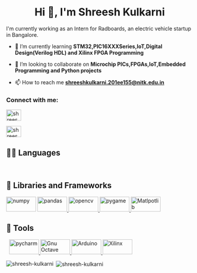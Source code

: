 <h1 align="center">Hi 👋, I'm Shreesh Kulkarni</h1>
I'm currently working as an Intern for Radboards, an electric vehicle startup in Bangalore.

- 🌱 I’m currently learning **STM32,PIC16XXXSeries,IoT,Digital Design(Verilog HDL) and Xilinx FPGA Programming**

- 👯 I’m looking to collaborate on **Microchip PICs,FPGAs,IoT,Embedded Programming and Python projects**

- 📫 How to reach me **shreeshkulkarni.201ee155@nitk.edu.in**

<h3 align="left">Connect with me:</h3>
<p align="left">
<a href="https://linkedin.com/in/shreeshkulkarni44914515777" target="blank"><img align="center" src="https://raw.githubusercontent.com/rahuldkjain/github-profile-readme-generator/master/src/images/icons/Social/linked-in-alt.svg" alt="shreeshkulkarni44914515777" height="30" width="40" /></a>
  
<a href="https://instagram.com/shreeshiano" target="blank"><img align="center" src="https://raw.githubusercontent.com/rahuldkjain/github-profile-readme-generator/master/src/images/icons/Social/instagram.svg" alt="shreeshiano" height="30" width="40" /></a>
  
</p>

## 👨‍💻 Languages
<a href="https://www.python.org/"><img alt="" src="https://img.shields.io/badge/Python-3776AB?style=for-the-badge&logo=python&logoColor=white" /></a>
<a href=""><img alt="" src="https://img.shields.io/badge/C-00599C?style=for-the-badge&logo=c&logoColor=white" /></a>
<a href=""><img alt="" src="https://camo.githubusercontent.com/891c1fd9d2ab2adf1053e8514f469b94049769ccd9d2765c8e06e9c1b6da1b8c/68747470733a2f2f696d672e736869656c64732e696f2f62616467652f632b2b2d2532333030353939432e7376673f7374796c653d666f722d7468652d6261646765266c6f676f3d63253242253242266c6f676f436f6c6f723d7768697465" /></a>
<a href=""><img alt="" src="https://img.shields.io/badge/Java-ED8B00?style=for-the-badge&logo=java&logoColor=white" /></a>
<a href=""><img alt="" src="https://img.shields.io/badge/MySQL-00000F?style=for-the-badge&logo=mysql&logoColor=white" /></a>
<a href=""><img alt="" src="https://img.shields.io/badge/Verilog-00000F?style=for-the-badge&logo=verilog&logoColor=white" /></a>

## 🧰 Libraries and Frameworks
<a href="https://numpy.org/" target="_blank"> <img src="https://camo.githubusercontent.com/a1c5e9056e3be1e1058d8517b025af60f61f75395a78245776db71a7703aff9c/68747470733a2f2f696d672e736869656c64732e696f2f62616467652f6e756d70792d2532333031333234332e7376673f7374796c653d666f722d7468652d6261646765266c6f676f3d6e756d7079266c6f676f436f6c6f723d7768697465" alt="numpy" width="80" height="40"/></a>
<a href="https://pandas.pydata.org/" target="_blank"> <img src="https://camo.githubusercontent.com/f737c8a9e60949e59f80fcca0b0019df76efb3c8ae56d38736bb93e44b447000/68747470733a2f2f696d672e736869656c64732e696f2f62616467652f70616e6461732d2532333135303435382e7376673f7374796c653d666f722d7468652d6261646765266c6f676f3d70616e646173266c6f676f436f6c6f723d7768697465" alt="pandas" width="80" height="40"/> </a>
<a href="https://opencv.org/" target="_blank"> <img src="https://camo.githubusercontent.com/ce9fb3389462f2c9444f863e410f0d17d04b216beba8749a015011887eadfbaf/68747470733a2f2f7777772e766563746f726c6f676f2e7a6f6e652f6c6f676f732f6f70656e63762f6f70656e63762d69636f6e2e737667" alt="opencv" width="80" height="40"/> </a>
<a href="https://www.pygame.org/news" target="_blank"> <img src="https://cms-assets.tutsplus.com/uploads/users/34/syllabuses/1245/preview_image/pygame.jpg" alt="pygame" width="80" height="40"/> </a>
<a href="https://matplotlib.org/" target="_blank"> <img src="https://upload.wikimedia.org/wikipedia/commons/thumb/8/84/Matplotlib_icon.svg/1200px-Matplotlib_icon.svg.png" alt="Matlpotlib" width="80" height="40"/> </a>

## 🔧 Tools
<a href="https://jupyter.org/"><img alt="" src="https://img.shields.io/badge/Jupyter-F37626.svg?&style=for-the-badge&logo=Jupyter&logoColor=white" /></a>
<a href="https://code.visualstudio.com/"><img alt="" src="https://img.shields.io/badge/Visual_Studio_Code-0078D4?style=for-the-badge&logo=visual%20studio%20code&logoColor=white" /></a>
<a href="https://www.jetbrains.com/pycharm/" target="_blank"> <img src="https://cdn.eduonix.com/assets/images/header_img/2020010211572811392.png" alt="pycharm" width="80" height="40"/> </a>
<a href="https://www.gnu.org/software/octave/index" target="_blank"> <img src="https://upload.wikimedia.org/wikipedia/commons/thumb/6/6a/Gnu-octave-logo.svg/1024px-Gnu-octave-logo.svg.png" alt="Gnu Octave" width="80" height="40"/> </a>
  <a href="https://www.arduino.cc/" target="_blank"> <img src="https://content.arduino.cc/assets/arduino_logo_1200x630-01.png" alt="Arduino" width="80" height="40"/> </a> 
  <a href="https://www.xilinx.com/" target="_blank"> <img src="https://www.xilinx.com/content/dam/xilinx/imgs/partner-logos/xilinx-tile-gray-720x400.jpg" alt="Xilinx" width="80" height="40"/> </a><p>
<p><img align="left" src="https://github-readme-stats.vercel.app/api/top-langs?username=shreesh-kulkarni&show_icons=true&locale=en&layout=compact" alt="shreesh-kulkarni" /></p>
<p>&nbsp;<img align="center" src="https://github-readme-stats.vercel.app/api?username=shreesh-kulkarni&show_icons=true&locale=en" alt="shreesh-kulkarni" /></p>


